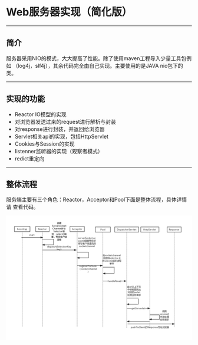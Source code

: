 # Web服务器实现（简化版）
___
## 简介
服务器采用NIO的模式，大大提高了性能。除了使用maven工程导入少量工具包例如
（log4j，slf4j），其余代码完全由自己实现。主要使用的是JAVA nio包下的类。
___
## 实现的功能
+ Reactor IO模型的实现
+ 对浏览器发送过来的request进行解析与封装
+ 对response进行封装，并返回给浏览器
+ Servlet相关api的实现，包括HttpServlet
+ Cookies与Session的实现
+ listenner监听器的实现（观察者模式）
+ redict重定向
___
## 整体流程
服务端主要有三个角色：Reactor，Acceptor和Pool下面是整体流程，具体详情请
查看代码。

![image](https://github.com/wangxiaoyuan007/MyServer/blob/master/src/main/resources/web/ServerProcess.png)
